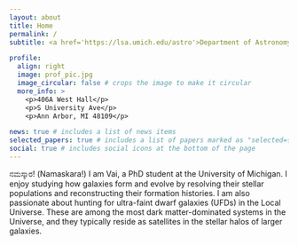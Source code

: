 ```yaml
---
layout: about
title: Home
permalink: /
subtitle: <a href='https://lsa.umich.edu/astro'>Department of Astronomy, University of Michigan</a>

profile:
  align: right
  image: prof_pic.jpg
  image_circular: false # crops the image to make it circular
  more_info: >
    <p>406A West Hall</p>
    <p>S University Ave</p>
    <p>Ann Arbor, MI 48109</p>

news: true # includes a list of news items
selected_papers: true # includes a list of papers marked as "selected={true}"
social: true # includes social icons at the bottom of the page
---
```


ನಮಸ್ಕಾರ! (Namaskara!) I am Vai, a PhD student at the University of Michigan. I enjoy studying how galaxies form and evolve by resolving their stellar populations and reconstructing their formation histories. I am also passionate about hunting for ultra-faint dwarf galaxies (UFDs) in the Local Universe. These are among the most dark matter-dominated systems in the Universe, and they typically reside as satellites in the stellar halos of larger galaxies. 


